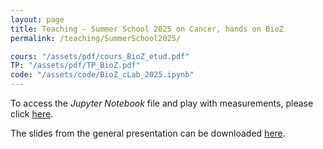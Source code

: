 ```yaml
---
layout: page
title: Teaching - Summer School 2025 on Cancer, hands on BioZ
permalink: /teaching/SummerSchool2025/

cours: "/assets/pdf/cours_BioZ_etud.pdf"
TP: "/assets/pdf/TP_BioZ.pdf"
code: "/assets/code/BioZ_cLab_2025.ipynb"
---
```


To access the *Jupyter Notebook* file and play with measurements, please click [here](/assets/code/BioZ_Lab_2025.ipynb).

The slides from the general presentation can be downloaded [here](/assets/pdf/lecture_bioimpedance.pdf).